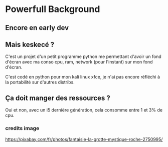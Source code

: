 # Powerfull Background

## Encore en early dev

## Mais keskecé ?

C'est un projet d'un petit programme python me permettant d'avoir un fond d'écran avec ma conso cpu, ram, network 
(pour l'instant) sur mon fond d'écran.

C'est codé en python pour mon kali linux xfce, je n'ai pas encore réfléchi à la portabilité sur d'autres distribs.

## Ça doit manger des ressources ?

Oui et non, avec un i5 dernière génération, cela consomme entre 1 et 3% de cpu.

### credits image

https://pixabay.com/fr/photos/fantaisie-la-grotte-mystique-roche-2750995/